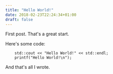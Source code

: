 ```yaml
---
title: "Hello World!"
date: 2018-02-23T22:24:34+01:00
draft: false
---
```


First post. That's a great start.


Here's some code:

```
    std::cout << "Hello World!" << std::endl;
    printf("Hello World!\n");
```


And that's all I wrote.

